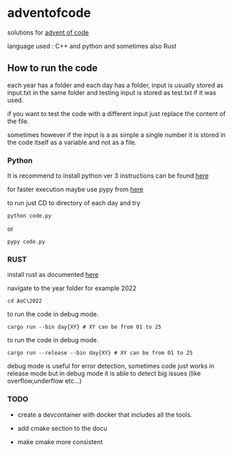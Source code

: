 # adventofcode

solutions for [advent of code](https://adventofcode.com)

language used : C++ and python and sometimes also Rust

## How to run the code

each year has a folder and each day has a folder, input is usually stored as input.txt in the same folder and testing input is stored as test.txt if it was used.

if you want to test the code with a different input just replace the content of the file.

sometimes however if the input is a as simple a single number it is stored in the code itself as a variable and not as a file.

### Python

It is recommend to install python ver 3 instructions can be found [here](https://www.python.org/downloads/)

for faster execution maybe use pypy from [here](https://www.pypy.org/download.html)

to run just CD to directory of each day and try
```
python code.py
```

or 

```
pypy code.py
```

### RUST

install rust as documented [here](https://www.rust-lang.org/tools/install)

navigate to the year folder for example 2022

```
cd AoC\2022
```

to run the code in debug mode.

```
cargo run --bin day{XY} # XY can be from 01 to 25
```

to run the code in debug mode.

```
cargo run --release --bin day{XY} # XY can be from 01 to 25
```

debug mode is useful for error detection, sometimes code just works in release mode
but in debug mode it is able to detect big issues (like overflow,underflow etc...)

### TODO

- create a devcontainer with docker that includes all the tools.

- add cmake section to the docu
- make cmake more consistent 


